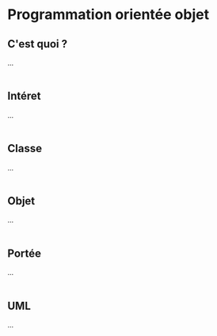 # **Programmation orientée objet**

## C'est quoi ?

...
<br><br>


## Intéret

...
<br><br>


## Classe

...
<br><br>


## Objet

...
<br><br>


## Portée

...
<br><br>


## UML

...